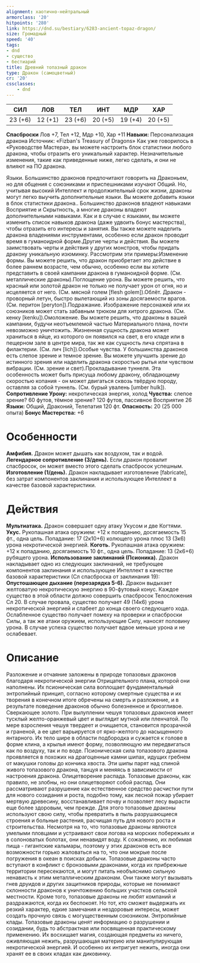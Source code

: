 ```yaml
---
alignment: хаотично-нейтральный
armorclass: '20'
hitpoints: '280'
link: https://dnd.su/bestiary/6283-ancient-topaz-dragon/
size: Громадный
speed: '40'
tags:
- dnd
- существо
- бестиарий
title: Древний топазный дракон
type: Дракон (самоцветный)
cr: '20'
cssclasses:
    - dnd
---
```



| СИЛ | ЛОВ | ТЕЛ | ИНТ | МДР | ХАР |
|---|---|---|---|---|---|
| 23 (+6) | 12 (+1) | 23 (+6) | 20 (+5) | 19 (+4) | 20 (+5) |
**Спасброски** Лов +7, Тел +12, Мдр +10, Хар +11
**Навыки:** Персонализация дракона
Источник: «Fizban's Treasury of Dragons»
Как уже говорилось в «Руководстве Мастера», вы можете настроить блок статистики любого дракона, чтобы отразить его уникальный характер. Незначительные изменения, такие как приведенные ниже, легко сделать, и они не влияют на ПО дракона.

Языки. Большинство драконов предпочитают говорить на Драконьем, но для общения с союзниками и приспешниками изучают Общий. Но, учитывая высокий Интеллект и продолжительный срок жизни, драконы могут легко выучить дополнительные языки. Вы можете добавить языки в блок статистики дракона.. Большинство драконов владеют навыками Восприятие и Скрытность, а многие драконы владеют дополнительными навыками. Как и в случае с языками, вы можете изменить список навыков дракона (даже удвоить бонус мастерства), чтобы отразить его интересы и занятия. Вы также можете наделить дракона владениями инструментами, особенно если дракон проводит время в гуманоидной форме.Другие черты и действия. Вы можете заимствовать черты и действия у других монстров, чтобы придать дракону уникальную изюминку. Рассмотрим эти примеры:Изменение формы. Вы можете решить, что дракон приобретает это действие в более раннем возрасте, чем обычно, особенно если вы хотите представить в своей кампании дракона в гуманоидной форме. (См. металлические драконы).Поглощение урона. Вы можете решить, что красный или золотой дракон не только не получает урон от огня, но и исцеляется от него. (См. мясной голем [flesh golem]).Облёт. Дракон - проворный летун, быстро вылетающий из зоны досягаемости врагов. (См. перитон [peryton]).Подражание. Изображение персонажей или их союзников может стать забавным трюком для хитрого дракона. (См. кенку [kenku]).Омоложение. Вы можете решить, что драконы в вашей кампании, будучи неотъемлемой частью Материального плана, почти невозможно уничтожить. Жизненная сущность дракона может храниться в яйце, из которого он появился на свет, в его кладе или в пещерном зале в центре мира, так же как сущность лича спрятана в филактерии. (См. лич [lich]).Особые чувства. У большинства драконов есть слепое зрение и темное зрение. Вы можете улучшить зрение до истинного зрения или наделить дракона скоростью рытья или чувством вибрации. (См. зрение и свет).Прокладывание туннеля.  Эта особенность может быть присуща любому дракону, обладающему скоростью копания - он может двигаться сквозь твёрдую породу, оставляя за собой туннель. (См. бурый увалень [umber hulk]).
**Сопротивление Урону:** некротическая энергия, холод
**Чувства:** слепое зрение? 60 футов, тёмное зрение? 120 футов, пассивное Восприятие 26
**Языки:** Общий, Драконий, Телепатия 120 фт.
**Опасность:** 20 (25 000 опыта)
**Бонус Мастерства:** +6


# Особенности
**Амфибия.** Дракон может дышать как воздухом, так и водой.
**Легендарное сопротивление (3/день).** Если дракон провалит спасбросок, он может вместо этого сделать спасбросок успешным.
**Изготовление (1/день).** Дракон накладывает изготовление [fabricate], без затрат компонентов заклинания и использующее Интеллект в качестве базовой характеристики.


# Действия
**Мультиатака.** Дракон совершает одну атаку Укусом и две Когтями.
**Укус.** Рукопашная атака оружием: +12 к попаданию, досягаемость 15 фт., одна цель. Попадание: 17 (2к10+6) колющего урона плюс 13 (3к6) урона некротической энергией.
**Коготь.** Рукопашная атака оружием: +12 к попаданию, досягаемость 10 фт., одна цель. Попадание: 13 (2к6+6) рубящего урона.
**Использование заклинаний (Псионика).** Дракон накладывает одно из следующих заклинаний, не требующее компонентов заклинания и использующее Интеллект в качестве базовой характеристики (Сл спасброска от заклинания 19):
**Опустошающее дыхание (перезарядка 5-6).** Дракон выдыхает желтоватую некротическую энергию в 90-футовый конус. Каждое существо в этой области должно совершить спасбросок Телосложения Сл 20. В случае провала, существо получает 49 (14к6) урона некротической энергией и слабеет до конца своего следующего хода. Ослабленное существо получает помеху на проверки и спасброски Силы, а так же атаки оружием, использующие Силу, наносят половину урона. В случае успеха существо получает вдвое меньше урона и не ослабевает.


# Описание
Разложение и отчаяние заложены в природе топазовых драконов благодаря некротической энергии Отрицательного плана, которой они наполнены. Их псионическая сила воплощает фундаментальный энтропийный принцип, согласно которому смертные существа и их творения в конечном итоге обречены на смерть и разложение, и в результате поведение драконов обычно болезненное и брюзгливое. Сверкающее золото. При вылуплении чешуя топазовых драконов имеет тусклый желто-оранжевый цвет и выглядит мутной или пленчатой. По мере взросления чешуя твердеет и очищается, становится прозрачной и граненой, а ее цвет варьируется от ярко-желтого до насыщенного янтарного. Их тело шире в области подбородка и сужается к голове в форме клина, а крылья имеют форму, позволяющую им передвигаться как по воздуху, так и по воде. Псионическая сила топазового дракона проявляется в похожих на драгоценные камни шипах, идущих гребнем от макушки головы до кончика хвоста. Эти шипы парят над спиной живого топазового дракона, танцуя и меняясь в зависимости от настроения дракона. Олицетворение распада. Топазовые драконы, как правило, не злобны, но они олицетворяют собой распад. Они рассматривают разрушение как естественное средство расчистки пути для нового созидания и роста, подобно тому, как лесной пожар убирает мертвую древесину, восстанавливает почву и позволяет лесу вырасти еще более здоровым, чем прежде. Для этого топазовые драконы используют свою силу, чтобы превратить в пыль разрушающиеся строения и больные растения, расчищая путь для нового роста и строительства. Несмотря на то, что топазовые драконы являются умелыми пловцами и устраивают свои логова на морских побережьях и в солоноватых болотах, они ненавидят воду. К сожалению, их любимая пища - гигантские кальмары, поэтому у этих драконов есть все возможности горько жаловаться на то, что они мокрые после погружения в океан в поисках добычи. Топазовые драконы часто вступают в конфликт с бронзовыми драконами, когда их прибрежные территории пересекаются, и могут питать необъяснимо сильную ненависть к этим металлическим драконам. Они также могут вызывать гнев друидов и других защитников природы, которые не понимают склонности драконов к уничтожению больших участков сельской местности. Кроме того, топазовые драконы не любят компаний и раздражаются, когда их беспокоят. Но тот, кто сможет выдержать их резкий характер, едкие замечания и нездоровые интересы, может создать прочную связь с могущественным союзником. Энтропийные клады. Топазовые драконы ценят информацию о разрушении и созидании, будь то абстрактная или посвященная практическому применению. Их восхищает магия, создающая предметы из ничего, оживляющая нежить, разрушающая материю или манипулирующая некротической энергией. И особенно их интригует нежить, иногда они хранят ее в своих кладах как диковинку.
